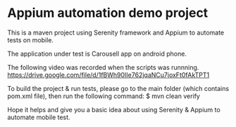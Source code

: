 # Appium automation demo project

This is a maven project using Serenity framework and Appium to automate tests on mobile.

The application under test is Carousell app on android phone.

The following video was recorded when the scripts was runnning.
https://drive.google.com/file/d/1fBWh90IIe762jqaNCu7joxFt0fAkTPT1

To build the project & run tests, please go to the main folder (which contains pom.xml file), then run the following command:
$ mvn clean verify

Hope it helps and give you a basic idea about using Serenity & Appium to automate mobile test.
